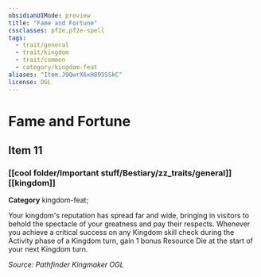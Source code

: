 ```yaml
---
obsidianUIMode: preview
title: "Fame and Fortune"
cssclasses: pf2e,pf2e-spell
tags:
  - trait/general
  - trait/kingdom
  - trait/common
  - category/kingdom-feat
aliases: "Item.J9QwrX6xH895SSkC"
license: OGL
---
```

# Fame and Fortune
## Item 11
### [[cool folder/Important stuff/Bestiary/zz_traits/general]][[kingdom]]

**Category** kingdom-feat; 




Your kingdom's reputation has spread far and wide, bringing in visitors to behold the spectacle of your greatness and pay their respects. Whenever you achieve a critical success on any Kingdom skill check during the Activity phase of a Kingdom turn, gain 1 bonus Resource Die at the start of your next Kingdom turn.

*Source: Pathfinder Kingmaker*
*OGL*